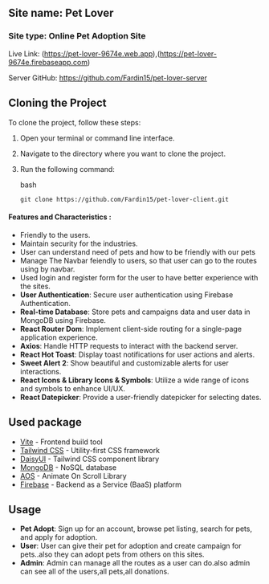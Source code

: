 ## Site name: Pet Lover

### Site type: Online Pet Adoption Site

Live Link: (https://pet-lover-9674e.web.app),(https://pet-lover-9674e.firebaseapp.com)

Server GitHub: https://github.com/Fardin15/pet-lover-server

## Cloning the Project

To clone the project, follow these steps:

1. Open your terminal or command line interface.
2. Navigate to the directory where you want to clone the project.
3. Run the following command:

   bash
   
   ``git clone https://github.com/Fardin15/pet-lover-client.git``

#### Features and Characteristics :

- Friendly to the users.
- Maintain security for the industries.
- User can understand need of pets and how to be friendly with our pets
- Manage The Navbar feiendly to users, so that user can go to the routes using by navbar.
- Used login and register form for the user to have better experience with the sites.
- **User Authentication**: Secure user authentication using Firebase Authentication.
- **Real-time Database**: Store pets and campaigns data and user data in MongoDB using Firebase.
- **React Router Dom**: Implement client-side routing for a single-page application experience.
- **Axios**: Handle HTTP requests to interact with the backend server.
- **React Hot Toast**: Display toast notifications for user actions and alerts.
- **Sweet Alert 2**: Show beautiful and customizable alerts for user interactions.
- **React Icons & Library Icons & Symbols**: Utilize a wide range of icons and symbols to enhance UI/UX.
- **React Datepicker**: Provide a user-friendly datepicker for selecting dates.

## Used package

- [Vite](https://vitejs.dev/) - Frontend build tool
- [Tailwind CSS](https://tailwindcss.com/) - Utility-first CSS framework
- [DaisyUI](https://daisyui.com/) - Tailwind CSS component library
- [MongoDB](https://www.mongodb.com/) - NoSQL database
- [AOS](https://michalsnik.github.io/aos/) - Animate On Scroll Library
- [Firebase](https://firebase.google.com/) - Backend as a Service (BaaS) platform

## Usage

- **Pet Adopt**: Sign up for an account, browse pet listing, search for pets, and apply for adoption.
- **User**: User can give their pet for adoption and create campaign for pets..also they can adopt pets from others on this sites.
- **Admin**: Admin can manage all the routes as a user can do.also admin can see all of the users,all pets,all donations.
